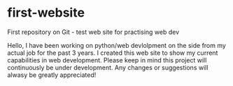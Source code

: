 # first-website
First repository on Git - test web site for practising web dev

Hello,  I have been working on python/web devlolpment on the side from my actual job for the past 3 years.
I created this web site to show my current capabilities in web development.  Please keep in mind this project will continuously be under development.  Any changes or suggestions will alwasy be greatly appreciated!
